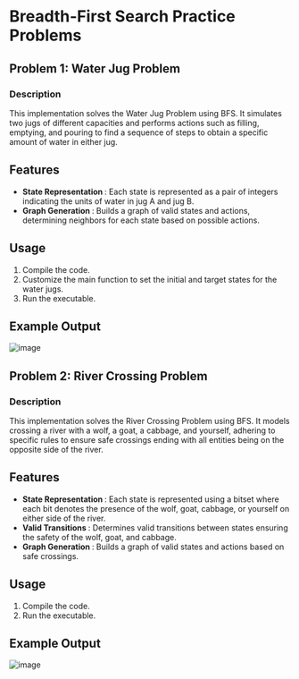 <h1>Breadth-First Search Practice Problems</h1>

<h2>Problem 1: Water Jug Problem</h2>
<h3>Description</h3>
This implementation solves the Water Jug Problem using BFS. It simulates two jugs of different capacities and performs actions such as filling, emptying, and pouring to find a sequence of steps to obtain a specific amount of water in either jug.
<br />

<h2>Features</h2>

- <b>State Representation </b>: Each state is represented as a pair of integers indicating the units of water in jug A and jug B.
- <b>Graph Generation </b>: Builds a graph of valid states and actions, determining neighbors for each state based on possible actions.

<h2>Usage</h2>

1. Compile the code.
2. Customize the main function to set the initial and target states for the water jugs.
3. Run the executable.

<h2>Example Output</h2>

![image](https://github.com/jmmilli/BFS-Practice-Problems/assets/118650262/7a584360-005d-47e0-b75d-9b8b12744cb9)

<h2>Problem 2: River Crossing Problem</h2>
<h3>Description</h3>
This implementation solves the River Crossing Problem using BFS. It models crossing a river with a wolf, a goat, a cabbage, and yourself, adhering to specific rules to ensure safe crossings ending with all entities being on the opposite side of the river. 
<br />

<h2>Features</h2>

- <b>State Representation </b>: Each state is represented using a bitset where each bit denotes the presence of the wolf, goat, cabbage, or yourself on either side of the river.
- <b>Valid Transitions </b>: Determines valid transitions between states ensuring the safety of the wolf, goat, and cabbage.
- <b>Graph Generation </b>: Builds a graph of valid states and actions based on safe crossings.

<h2>Usage</h2>

1. Compile the code.
2. Run the executable.

<h2>Example Output</h2>

![image](https://github.com/jmmilli/BFS-Practice-Problems/assets/118650262/b4f09c6f-0179-4503-a80b-faa1097d5e5e)



